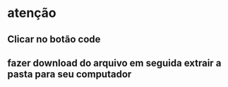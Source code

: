 # atenção 
## Clicar no botão code
## fazer download do arquivo em seguida extrair a pasta para seu computador

